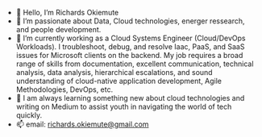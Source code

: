 - 👋 Hello, I’m Richards Okiemute
- 👀 I’m passionate about Data, Cloud technologies, energer ressearch, and people development.
- 🌱 I’m currently working as a Cloud Systems Engineer (Cloud/DevOps Workloads). I troubleshoot, debug, and resolve Iaac, PaaS, and SaaS issues for Microsoft clients on the backend. My job requires a broad range of skills from documentation, excellent communication, technical analysis, data analysis, hierarchical escalations, and sound understanding of cloud-native application development, Agile Methodologies, DevOps, etc.
- 💞️ I am always learning something new about cloud technologies and writing on Medium to assist youth in navigating the world of tech quickly.
- 📫 email: richards.okiemute@gmail.com

<!---
richards-okiemute/richards-okiemute is a ✨ special ✨ repository because its `README.md` (this file) appears on your GitHub profile.
You can click the Preview link to take a look at your changes.
--->
